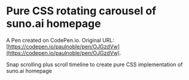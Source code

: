 # Pure CSS rotating carousel of suno.ai homepage

A Pen created on CodePen.io. Original URL: [https://codepen.io/paulnoble/pen/OJGzdVw](https://codepen.io/paulnoble/pen/OJGzdVw).

Snap scrolling plus scroll timeline to create pure CSS implementation of suno.ai homepage
